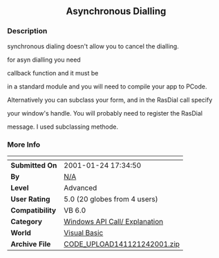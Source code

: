 ﻿<div align="center">

## Asynchronous Dialling


</div>

### Description

synchronous dialing doesn't allow you to cancel the dialling.

for asyn dialling you need

callback function and it must be

in a standard module and you will need to compile your app to PCode.

Alternatively you can subclass your form, and in the RasDial call specify

your window's handle. You will probably need to register the RasDial

message. I used subclassing methode.
 
### More Info
 


<span>             |<span>
---                |---
**Submitted On**   |2001-01-24 17:34:50
**By**             |[N/A](https://github.com/Planet-Source-Code/PSCIndex/blob/master/ByAuthor/empty.md)
**Level**          |Advanced
**User Rating**    |5.0 (20 globes from 4 users)
**Compatibility**  |VB 6\.0
**Category**       |[Windows API Call/ Explanation](https://github.com/Planet-Source-Code/PSCIndex/blob/master/ByCategory/windows-api-call-explanation__1-39.md)
**World**          |[Visual Basic](https://github.com/Planet-Source-Code/PSCIndex/blob/master/ByWorld/visual-basic.md)
**Archive File**   |[CODE\_UPLOAD141121242001\.zip](https://github.com/Planet-Source-Code/asynchronous-dialling__1-14669/archive/master.zip)








